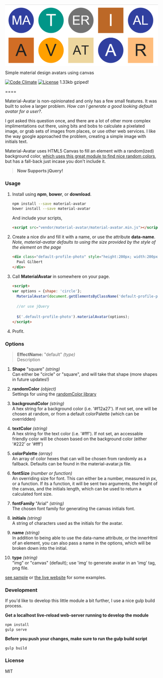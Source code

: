 <img src="sample.png" align="center" alt="Material Avatar" />

Simple material design avatars using canvas

[![Code Climate](https://codeclimate.com/github/hellsan631/material-avatar/badges/gpa.svg)](https://codeclimate.com/github/hellsan631/material-avatar)
[![License](http://img.shields.io/badge/License-MIT-blue.svg)](http://opensource.org/licenses/MIT) 
1.33kb gziped!

====

Material-Avatar is non-opinionated and only has a few small features. It was built to solve a larger problem. _How can I generate a good looking default avatar for a user?_.

I got asked this question once, and there are a lot of other more complex implimentations out there, using bits and bobs to calculate a pixelated image, or grab sets of images from places, or use other web services. I like the way google approached the problem, creating a simple image with initials text.

Material-Avatar uses HTML5 Canvas to fill an element with a random(ized) background color, [which uses this great module to find nice random colors](https://github.com/davidmerfield/randomColor), but has a fall-back just incase you don't include it.

> __Now Supports jQuery!__

### Usage

1. Install using __npm__, __bower__, or __download__.
    ```bash
    npm install --save material-avatar
    bower install --save material-avatar
    ```

    And include your scripts,

    ```html
    <script src="vendor/material-avatar/material-avatar.min.js"></script>
    ```

2. Create a nice div and fill it with a name, or use the attribute __data-name__. _Note, material-avatar defaults to using the size provided by the style of the element on the page_
    ```html
    <div class="default-profile-photo" style="height:200px; width:200px;">
      Paul Gilbert
    </div>
    ```

3. Call __MaterialAvatar__ in somewhere on your page.
    ```html
    <script>
    var options = {shape: 'circle'};
      MaterialAvatar(document.getElementsByClassName('default-profile-photo'), options);

      //or use jQuery

      $('.default-profile-photo').materialAvatar(options);
    </script>
    ```

4. Profit.

### Options

> __EffectName:__ "default" _(type)_<br/>
>	Description

1. __Shape__ "square" _(string)_ <br/>
Can either be "circle" or "square", and will take that shape (more shapes in future updates!)

2. __randomColor__ _(object)_ <br/>
Settings for using the [randomColor library](https://github.com/davidmerfield/randomColor)

3. __backgroundColor__ _(string)_ <br/>
A hex string for a background color (i.e. '#f12a27'). If not set, one will be chosen at random, or from
a default colorPalette (which can be overridden)

4. __textColor__ _(string)_ <br/>
A hex string for the text color (i.e. '#fff'). If not set, an accessable friendly color will be chosen
based on the background color (either '#222' or '#fff')

5. __colorPalette__ _(array)_ <br/>
An array of color hexes that can will be chosen from randomly as a fallback. Defaults can be found in
the material-avatar.js file.

6. __fontSize__ _(number or function)_ <br/>
An overriding size for font. This can either be a number, measured in px, or a function. If its a function,
it will be sent two arguments, the height of the canvas, and the initials length, which can be used to
return a calculated font size.

7. __fontFamily__ "Arial" _(string)_ <br/>
The chosen font family for generating the canvas initials font.

8. __initials__ _(string)_ <br/>
A string of characters used as the initials for the avatar.

9. __name__ _(string)_ <br/>
In addition to being able to use the data-name attribute, or the innerHtml of an element, you can also pass
a name in the options, which will be broken down into the initial.

10. __type__ _(string)_ <br/>
"img" or "canvas" (default); use 'img' to generate avatar in an 'img' tag, png file.

[see sample](https://github.com/hellsan631/material-avatar/tree/master/sample) or [the live website](http://hellsan631.github.io/material-avatar/) for some examples.

### Development

If you'd like to develop this little module a bit further, I use a nice gulp build process.

__Get a localhost live-reload web-server running to develop the module__
```
npm install
gulp serve
```

__Before you push your changes, make sure to run the gulp build script__
```
gulp build
```

### License

MIT
